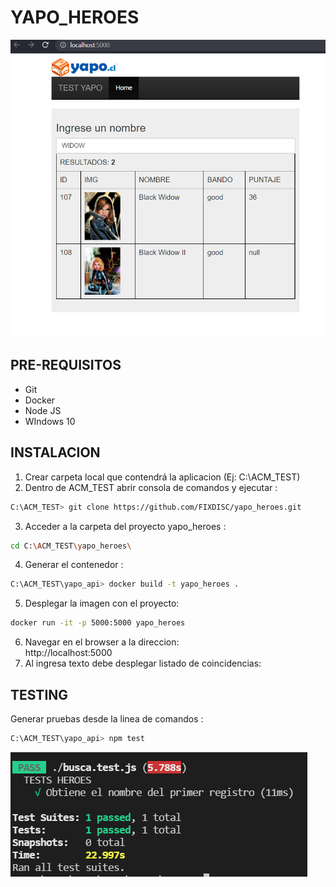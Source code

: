 # YAPO_HEROES
![TEST](img/Captura.PNG)

## PRE-REQUISITOS
- Git
- Docker
- Node JS
- WIndows 10
## INSTALACION
1. Crear carpeta local que contendrá la aplicacion (Ej: C:\ACM_TEST)
2. Dentro de ACM_TEST abrir consola de comandos y ejecutar : 
```sh
C:\ACM_TEST> git clone https://github.com/FIXDISC/yapo_heroes.git
```
3. Acceder a la carpeta del proyecto yapo_heroes :
```sh
cd C:\ACM_TEST\yapo_heroes\
```
4. Generar el contenedor :
```sh
C:\ACM_TEST\yapo_api> docker build -t yapo_heroes .
```
5. Desplegar la imagen con el proyecto:
```sh
docker run -it -p 5000:5000 yapo_heroes
```
6. Navegar en el browser a la direccion:  
   http://localhost:5000
7. Al ingresa texto debe desplegar listado de coincidencias:  
   

## TESTING
Generar pruebas desde la linea de comandos :
```sh
C:\ACM_TEST\yapo_api> npm test
```
![CAPTURA](img/test.PNG)

